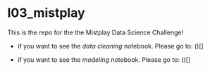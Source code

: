 # I03_mistplay

This is the repo for the the Mistplay Data Science Challenge!

- if you want to see the *data cleaning* notebook. Please go to: ()[]

- if you want to see the *modeling* notebook. Please go to: ()[]
